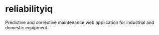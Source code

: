# reliabilityiq
 Predictive and corrective maintenance web application for industrial and domestic equipment.
